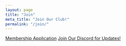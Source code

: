 ```yaml
---
layout: page
title: "Join"
meta_title: "Join Our Club!"
permalink: "/join/"
---
```


<a href="https://docs.google.com/forms/d/e/1FAIpQLSf6kbNMC1xUwpUOEmmOXLEkX_4U3KCcpRSjkLsZqJ4Igng1UQ/viewform" class="primary button">Membership Application</a>
<a href="https://discordapp.com/invite/kzJWvxZ" class="success button">Join Our Discord for Updates!</a>